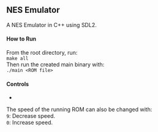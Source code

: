 ## NES Emulator
A NES Emulator in C++ using SDL2.

#### How to Run
From the root directory, run:  
`make all`  
Then run the created main binary with:  
`./main <ROM file>`

#### Controls
-

The speed of the running ROM can also be changed with:  
`9`: Decrease speed.  
`0`: Increase speed.  
